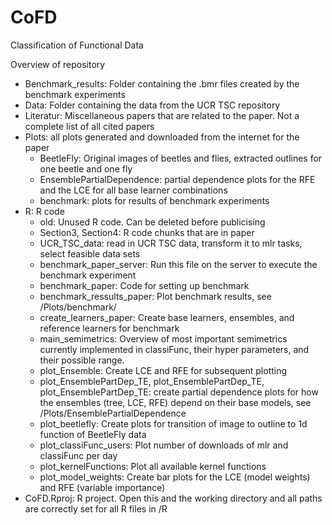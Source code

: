 # CoFD
Classification of Functional Data

Overview of repository
* Benchmark_results: Folder containing the .bmr files created by the benchmark experiments
* Data: Folder containing the data from the UCR TSC repository 
* Literatur: Miscellaneous papers that are related to the paper. Not a complete list of all cited papers
* Plots: all plots generated and downloaded from the internet for the paper
  * BeetleFly: Original images of beetles and flies, extracted outlines for one beetle and one fly
  * EnsemblePartialDependence: partial dependence plots for the RFE and the LCE for all base learner combinations
  * benchmark: plots for results of benchmark experiments
* R: R code
  * old: Unused R code. Can be deleted before publicising
  * Section3, Section4: R code chunks that are in paper
  * UCR_TSC_data: read in UCR TSC data, transform it to mlr tasks, select feasible data sets
  * benchmark_paper_server: Run this file on the server to execute the benchmark experiment
  * benchmark_paper: Code for setting up benchmark
  * benchmark_ressults_paper: Plot benchmark results, see /Plots/benchmark/
  * create_learners_paper: Create base learners, ensembles, and reference learners for benchmark
  * main_semimetrics: Overview of most important semimetrics currently implemented in classiFunc, their hyper parameters, and their possible range.
  * plot_Ensemble: Create LCE and RFE for subsequent plotting
  * plot_EnsemblePartDep_TE, plot_EnsemblePartDep_TE, plot_EnsemblePartDep_TE: create partial dependence plots for how the ensembles (tree, LCE, RFE) depend on their base models, see /Plots/EnsemblePartialDependence
  * plot_beetlefly: Create plots for transition of image to outline to 1d function of BeetleFly data
  * plot_classiFunc_users: Plot number of downloads of mlr and classiFunc per day
  * plot_kernelFunctions: Plot all available kernel functions
  * plot_model_weights: Create bar plots for the LCE (model weights) and RFE (variable importance)
* CoFD.Rproj: R project. Open this and the working directory and all paths are correctly set for all R files in /R

